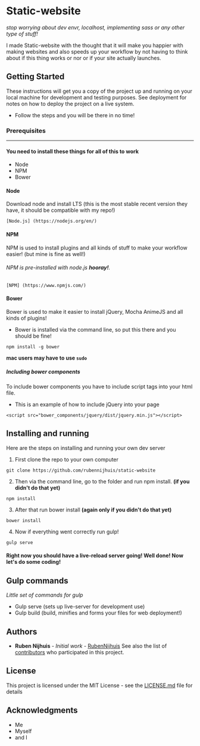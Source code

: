 # Static-website
*stop worrying about dev envr, localhost, implementing sass or any other type of stuff!*

I made Static-website with the thought that it will make you happier with making websites and also speeds up your workflow by not having to think about if this thing works or nor or if your site actually launches.


## Getting Started
These instructions will get you a copy of the project up and running on your local machine for development and testing purposes. See deployment for notes on how to deploy the project on a live system.

* Follow the steps and you will be there in no time!


### Prerequisites
---
#### You need to install these things for all of this to work
* Node
* NPM
* Bower


#### Node
Download node and install LTS (this is the most stable recent version they have, it should be compatible with my repo!)
```
[Node.js] (https://nodejs.org/en/)
```


#### NPM
NPM is used to install plugins and all kinds of stuff to make your workflow easier! (but mine is fine as well!)
###### NPM is pre-installed with node.js **hooray!**.
```
[NPM] (https://www.npmjs.com/)
```


#### Bower
Bower is used to make it easier to install jQuery, Mocha AnimeJS and all kinds of plugins!
* Bower is installed via the command line, so put this there and you should be fine!
```
npm install -g bower
```
**mac users may have to use ```sudo```**

##### Including bower components
To include bower components you have to include script tags into your html file.
* This is an example of how to include jQuery into your page
```
<script src="bower_components/jquery/dist/jquery.min.js"></script>
```

## Installing and running
Here are the steps on installing and running your own dev server

1. First clone the repo to your own computer
```
git clone https://github.com/rubennijhuis/static-website
```


2. Then via the command line, go to the folder and run npm install. **(if you didn't do that yet)**
```
npm install
```


3. After that run bower install **(again only if you didn't do that yet)**
```
bower install
```


4. Now if everything went correctly run gulp!
```
gulp serve
```

#### **Right now you should have a live-reload server going! Well done! Now let's do some coding!**


## Gulp commands
*Little set of commands for gulp*
* Gulp serve (sets up live-server for development use)
* Gulp build (build, minifies and forms your files for web deployment!)


## Authors
* **Ruben Nijhuis** - *Initial work* - [RubenNijhuis](https://github.com/RubenNijhuis)
See also the list of [contributors](https://github.com/RubenNijhuis/extra/contributors) who participated in this project.


## License
This project is licensed under the MIT License - see the [LICENSE.md](LICENSE.md) file for details


## Acknowledgments
* Me
* Myself
* and I
